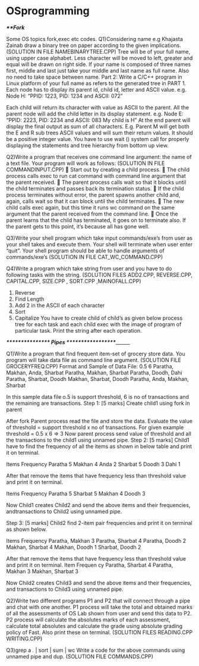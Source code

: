 # OSprogramming
___________________******************Fork****************___________________



Some OS topics fork,exec etc codes.
Q1)Considering name e.g Khajasta Zainab  draw a binary tree on paper according to the
given implications.      (SOLUTION IN FILE NAMEBINARYTREE.CPP)
Tree will be of your full name, using upper case alphabet. Less character will be
moved to left, greater and equal will be drawn on right side. If your name is
composed of three names first, middle and last just take your middle and last
name as full name. Also no need to take space between name.
Part 2:
Write a C/C++ program in Linux platform of your full name as refers to the
generated tree in PART 1.
Each node has to display its parent id, child id, letter and ASCII value.
e.g. Node H: “PPID: 1223, PID: 1234 and ASCII: 072”     

Each child will return its character with value as ASCII to the parent. All the
parent node will add the child letter in its display statement.
e.g. Node E: “PPID: 2223, PID: 2234 and ASCII: 083 My child is H”
At the end parent will display the final output as sum of all characters. E.g. Parent
M will get both the E and R sub trees ASCII values and will sum their return
values. It should be a positive integer value.
You have to use wait () system call for properly displaying the statements and
tree hierarchy from bottom up view.


Q2)Write a program that receives one command line argument: the name of a text
file. Your program will work as follows:  (SOLUTION IN FILE COMMANDINPUT.CPP)
 Start out by creating a child process.
 The child process calls exec to run cat command with command line
argument that the parent received.
 The parent process calls wait so that it blocks until the child terminates and
passes back its termination status.
 If the child process terminates without error, the parent spawns another
child and, again, calls wait so that it can block until the child terminates.
 The new child calls exec again, but this time it runs wc command on the
same argument that the parent received from the command line.
 Once the parent learns that the child has terminated, it goes on to
terminate also. If the parent gets to this point, it’s because all has gone well.


Q3)Write your shell program which take input commands/exe’s from user as your
shell takes and execute them. Your shell will terminate when user enter “quit”.
Your shell program should be able to handle arguments of commands/exe’s (SOLUTION IN FILE CAT_WC_COMMAND.CPP)


Q4)Write a program which take string from user and you have to do following tasks
with the string.  (SOLUTION FILES ADD2.CPP, REVERSE.CPP, CAPITAL.CPP, SIZE.CPP , SORT.CPP ,MAINOFALL.CPP)
1. Reverse
2. Find Length
3. Add 2 in the ASCII of each character
4. Sort
5. Capitalize
You have to create child of child’s as given below process tree for each task and
each child exec with the image of program of particular task. Print the string after
each operation.

_________*************** Pipes *****************_______________


Q1)Write a program that find frequent item-set of grocery store data. You program will take
data file as command line argument.  (SOLUTION FILE GROCERYFREQ.CPP)
Format and Sample of Data File:
0.5
6
Paratha, Makhan, Anda, Sharbat
Paratha, Makhan, Sharbat
Paratha, Doodh, Dahi
Paratha, Sharbat, Doodh
Makhan, Sharbat, Doodh
Paratha, Anda, Makhan, Sharbat

In this sample data file o.5 is support threshold, 6 is no of transactions and the remaining
are transactions.
Step 1: [5 marks]
Create child1 using fork in parent

After fork Parent process read the file and store the data. Evaluate the value of
threshold = support threshold x no of transactions.
For given example threshold = 0.5 x 6 => 3
Now parent process send value of threshold and all the transactions to the child1 using
unnamed pipe.
Step 2: [5 marks]
Child1 have to find the frequency of all the items as shown in below table and print it on
terminal.

Items Frequency
Paratha 5
Makhan 4
Anda 2
Sharbat 5
Doodh 3
Dahi 1

After that remove the items that have frequency less than threshold value and print it
on terminal.

Items Frequency
Paratha 5
Sharbat 5
Makhan 4
Doodh 3

Now Child1 creates Child2 and send the above items and their frequencies, andtransactions to Child2 using unnamed pipe.

Step 3: [5 marks]
Child2 find 2-item pair frequencies and print it on terminal as shown below.

Items Frequency
Paratha, Makhan 3
Paratha, Sharbat 4
Paratha, Doodh 2
Makhan, Sharbat 4
Makhan, Doodh 1
Sharbat, Doodh 2

After that remove the items that have frequency less than threshold value and print it
on terminal.
Item Frequen
cy
Paratha, Sharbat 4
Paratha, Makhan 3
Makhan, Sharbat 3

Now Child2 creates Child3 and send the above items and their frequencies, and
transactions to Child3 using unnamed pipe.

Q2)Write two different programs P1 and P2 that will connect through a pipe and chat with
one another. P1 process will take the total and obtained marks of all the assessments of
OS Lab shown from user and send this data to P2. P2 process will calculate the absolutes
marks of each assessment, calculate total absolutes and calculate the grade using absolute
grading policy of Fast. Also print these on terminal.  (SOLUTION FILES READING.CPP WRITING.CPP)

Q3)grep a *.* | sort | sum | wc
Write a code for the above commands using unnamed pipe and dup. (SOLUTION FILE COMMANDS.CPP)

